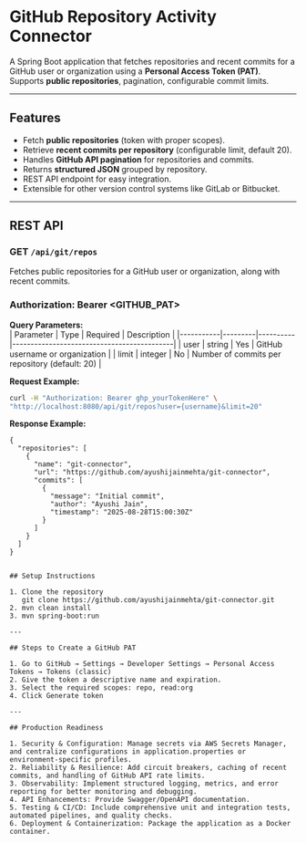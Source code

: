 # GitHub Repository Activity Connector

A Spring Boot application that fetches repositories and recent commits for a GitHub user or organization using a **Personal Access Token (PAT)**. Supports **public repositories**, pagination, configurable commit limits.

---

## Features

- Fetch **public repositories** (token with proper scopes).  
- Retrieve **recent commits per repository** (configurable limit, default 20).  
- Handles **GitHub API pagination** for repositories and commits.  
- Returns **structured JSON** grouped by repository.  
- REST API endpoint for easy integration.  
- Extensible for other version control systems like GitLab or Bitbucket.  

---

## REST API

###  GET `/api/git/repos`

Fetches public repositories for a GitHub user or organization, along with recent commits.

###  Authorization: Bearer <GITHUB_PAT>



**Query Parameters:**  
| Parameter | Type    | Required | Description                                |
|-----------|---------|----------|--------------------------------------------|
| user      | string  | Yes      | GitHub username or organization            |
| limit     | integer | No       | Number of commits per repository (default: 20) |

**Request Example:**  
```bash
curl -H "Authorization: Bearer ghp_yourTokenHere" \
"http://localhost:8080/api/git/repos?user={username}&limit=20"
```
**Response Example:**  
```
{
  "repositories": [
    {
      "name": "git-connector",
      "url": "https://github.com/ayushijainmehta/git-connector",
      "commits": [
        {
          "message": "Initial commit",
          "author": "Ayushi Jain",
          "timestamp": "2025-08-28T15:00:30Z"
        }
      ]
    }
  ]
}
```
```

## Setup Instructions

1. Clone the repository
   git clone https://github.com/ayushijainmehta/git-connector.git
2. mvn clean install
3. mvn spring-boot:run

---

## Steps to Create a GitHub PAT 

1. Go to GitHub → Settings → Developer Settings → Personal Access Tokens → Tokens (classic)
2. Give the token a descriptive name and expiration.
3. Select the required scopes: repo, read:org
4. Click Generate token

---

## Production Readiness

1. Security & Configuration: Manage secrets via AWS Secrets Manager, and centralize configurations in application.properties or environment-specific profiles.
2. Reliability & Resilience: Add circuit breakers, caching of recent commits, and handling of GitHub API rate limits.
3. Observability: Implement structured logging, metrics, and error reporting for better monitoring and debugging.
4. API Enhancements: Provide Swagger/OpenAPI documentation.
5. Testing & CI/CD: Include comprehensive unit and integration tests, automated pipelines, and quality checks.
6. Deployment & Containerization: Package the application as a Docker container.
   

